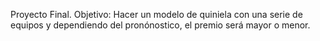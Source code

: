 Proyecto Final.
Objetivo: Hacer un modelo de quiniela con una serie de equipos y dependiendo del pronónostico, el premio será mayor o menor.
